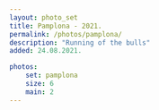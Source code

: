 ```yaml
---
layout: photo_set
title: Pamplona - 2021.
permalink: /photos/pamplona/
description: "Running of the bulls"
added: 24.08.2021.

photos:
    set: pamplona
    size: 6
    main: 2
---
```

